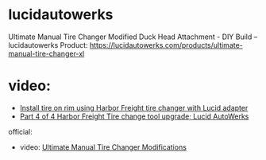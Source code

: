 # lucidautowerks
Ultimate Manual Tire Changer Modified Duck Head Attachment - DIY Build – lucidautowerks
Product: https://lucidautowerks.com/products/ultimate-manual-tire-changer-xl

# video:
- [Install tire on rim using Harbor Freight tire changer with Lucid adapter](https://youtu.be/XktXTZj6bWY)
- [Part 4 of 4 Harbor Freight Tire change tool upgrade; Lucid AutoWerks](https://youtu.be/xA4bHJxRnok)

official:
- video: [Ultimate Manual Tire Changer Modifications](https://youtu.be/lvKGkh9U1Yo)
